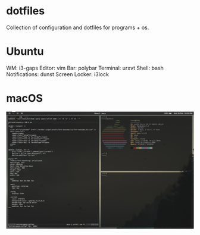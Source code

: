 dotfiles
========

Collection of configuration and dotfiles for programs + os.

Ubuntu
======

WM: i3-gaps
Editor: vim
Bar: polybar
Terminal: urxvt
Shell: bash
Notifications: dunst
Screen Locker: i3lock

macOS
=====

![img](/screenshot.png?raw=true)


